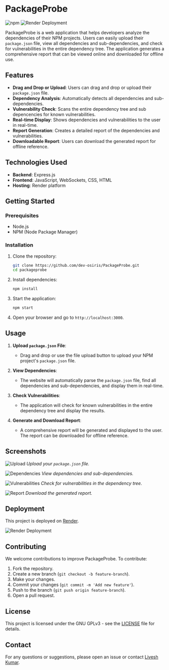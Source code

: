 
# PackageProbe

![npm](https://img.shields.io/badge/npm%20v9.5.0-blue)
![Render Deployment](https://img.shields.io/badge/deployed%20on-Render-blue)

PackageProbe is a web application that helps developers analyze the dependencies of their NPM projects. Users can easily upload their `package.json` file, view all dependencies and sub-dependencies, and check for vulnerabilities in the entire dependency tree. The application generates a comprehensive report that can be viewed online and downloaded for offline use.

## Features

- **Drag and Drop or Upload**: Users can drag and drop or upload their `package.json` file.
- **Dependency Analysis**: Automatically detects all dependencies and sub-dependencies.
- **Vulnerability Check**: Scans the entire dependency tree and sub depencencies for known vulnerabilities.
- **Real-time Display**: Shows dependencies and vulnerabilities to the user in real-time.
- **Report Generation**: Creates a detailed report of the dependencies and vulnerabilities.
- **Downloadable Report**: Users can download the generated report for offline reference.

## Technologies Used

- **Backend**: Express.js
- **Frontend**: JavaScript, WebSockets, CSS, HTML
- **Hosting**: Render platform

## Getting Started

### Prerequisites

- Node.js
- NPM (Node Package Manager)

### Installation

1. Clone the repository:

    ```bash
    git clone https://github.com/dev-osiris/PackageProbe.git
    cd packageprobe
    ```

2. Install dependencies:

    ```bash
    npm install
    ```

3. Start the application:

    ```bash
    npm start
    ```

4. Open your browser and go to `http://localhost:3000`.

## Usage

1. **Upload `package.json` File**:
   - Drag and drop or use the file upload button to upload your NPM project's `package.json` file.

2. **View Dependencies**:
   - The website will automatically parse the `package.json` file, find all dependencies and sub-dependencies, and display them in real-time.

3. **Check Vulnerabilities**:
   - The application will check for known vulnerabilities in the entire dependency tree and display the results.

4. **Generate and Download Report**:
   - A comprehensive report will be generated and displayed to the user. The report can be downloaded for offline reference.

## Screenshots

![Upload](path/to/upload-screenshot.png)
*Upload your `package.json` file.*

![Dependencies](path/to/dependencies-screenshot.png)
*View dependencies and sub-dependencies.*

![Vulnerabilities](path/to/vulnerabilities-screenshot.png)
*Check for vulnerabilities in the dependency tree.*

![Report](path/to/report-screenshot.png)
*Download the generated report.*

## Deployment

This project is deployed on [Render](https://render.com).

![Render Deployment](https://img.shields.io/badge/deployed%20on-Render-blue)

## Contributing

We welcome contributions to improve PackageProbe. To contribute:

1. Fork the repository.
2. Create a new branch (`git checkout -b feature-branch`).
3. Make your changes.
4. Commit your changes (`git commit -m 'Add new feature'`).
5. Push to the branch (`git push origin feature-branch`).
6. Open a pull request.

## License

This project is licensed under the GNU GPLv3 - see the [LICENSE](/LICENSE) file for details.

## Contact

For any questions or suggestions, please open an issue or contact [Livesh Kumar](mailto:liveshkumar123@gmail.com).
